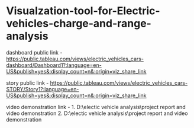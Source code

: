 # Visualzation-tool-for-Electric-vehicles-charge-and-range-analysis


dashboard public link -  https://public.tableau.com/views/electric_vehicles_cars-dashboard/Dashboard1?:language=en-US&publish=yes&:display_count=n&:origin=viz_share_link


story public link -  https://public.tableau.com/views/electric_vehicles_cars-STORY/Story1?:language=en-US&publish=yes&:display_count=n&:origin=viz_share_link


video demonstration link - 1.  D:\electic vehicle analysis\project report and video demonstration
                           2.  D:\electic vehicle analysis\project report and video demonstration
